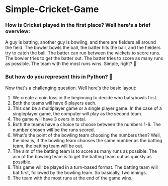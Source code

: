 # Simple-Cricket-Game

### How is Cricket played in the first place? Well here's a brief overview: 
A guy is batting, another guy is bowling, and there are fielders all around the field. 
The bowler bowls the ball, the batter hits the ball, and the fielders try to catch the ball. 
The batter can run between the wickets to score runs. The bowler tries to get the batter out. 
The batter tries to score as many runs as possible. The team with the most runs wins. Simple, right? 🏏

### But how do you represent this in Python? 🤔

Now that's a challenging question. Well here's the basic layout:
1. We create a coin toss in the beginning to decide who bats/bowls first.
2. Both the teams will have 6 players each.
3. This can be a multiplayer game or a single player game. In the case of a singleplayer game, the computer will play as the second team.
4. The game will have 3 overs in total.
5. Both the teams have a choice to choose between the numbers 1-6. The number chosen will be the runs scored.
6. What's the point of the bowling team choosing the numbers then? Well, the idea is, if the bowling team chooses the same number as the batting team, the batting team will be out.
7. The aim of the batting team is to score as many runs as possible. The aim of the bowling team is to get the batting team out as quickly as possible.
8. This game will be played in a turn-based format. The batting team will bat first, followed by the bowling team. So basically, two innings.
9. The team with the most runs at the end of the game wins.
